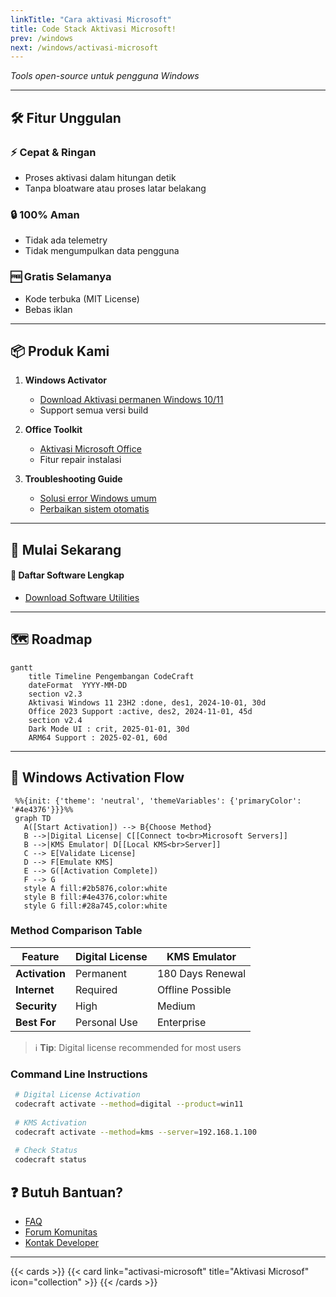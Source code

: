 ```yaml
---
linkTitle: "Cara aktivasi Microsoft"
title: Code Stack Aktivasi Microsoft!
prev: /windows
next: /windows/activasi-microsoft
---
```



*Tools open-source untuk pengguna Windows*

---

## 🛠️ Fitur Unggulan

### ⚡ Cepat & Ringan
- Proses aktivasi dalam hitungan detik
- Tanpa bloatware atau proses latar belakang

### 🔒 100% Aman
- Tidak ada telemetry
- Tidak mengumpulkan data pengguna

### 🆓 Gratis Selamanya
- Kode terbuka (MIT License)
- Bebas iklan

---

## 📦 Produk Kami

1. **Windows Activator**
   - [Download Aktivasi permanen Windows 10/11](https://github.com/massgravel/Microsoft-Activation-Scripts/archive/refs/heads/master.zip)
   - Support semua versi build

2. **Office Toolkit**
   - [Aktivasi Microsoft Office](https://github.com/massgravel/Microsoft-Activation-Scripts/archive/refs/heads/master.zip)
   - Fitur repair instalasi

3. **Troubleshooting Guide**  
   - [Solusi error Windows umum](fix_powershell)
   - [Perbaikan sistem otomatis](fix-wpa-registry)

---


## 🚀 Mulai Sekarang
#### 📂 Daftar Software Lengkap
   - [Download Software Utilities](https://apis.devcomp.fun/)

---

## 🗺️ Roadmap
```mermaid
gantt
    title Timeline Pengembangan CodeCraft
    dateFormat  YYYY-MM-DD
    section v2.3
    Aktivasi Windows 11 23H2 :done, des1, 2024-10-01, 30d
    Office 2023 Support :active, des2, 2024-11-01, 45d
    section v2.4
    Dark Mode UI : crit, 2025-01-01, 30d
    ARM64 Support : 2025-02-01, 60d
```
---

## 🚀 Windows Activation Flow

   ```mermaid
    %%{init: {'theme': 'neutral', 'themeVariables': {'primaryColor': '#4e4376'}}}%%
    graph TD
      A([Start Activation]) --> B{Choose Method}
      B -->|Digital License| C[[Connect to<br>Microsoft Servers]]
      B -->|KMS Emulator| D[[Local KMS<br>Server]]
      C --> E[Validate License]
      D --> F[Emulate KMS]
      E --> G([Activation Complete])
      F --> G
      style A fill:#2b5876,color:white
      style B fill:#4e4376,color:white
      style G fill:#28a745,color:white
   ```

### Method Comparison Table
    
   | Feature          | Digital License       | KMS Emulator        |
   |------------------|-----------------------|---------------------|
   | **Activation**   | Permanent             | 180 Days Renewal    |
   | **Internet**     | Required              | Offline Possible    |
   | **Security**     | High                  | Medium              |
   | **Best For**     | Personal Use          | Enterprise          |
    
> ℹ️ **Tip**: Digital license recommended for most users

### Command Line Instructions
    
   ```bash
    # Digital License Activation
    codecraft activate --method=digital --product=win11
    
    # KMS Activation
    codecraft activate --method=kms --server=192.168.1.100
    
    # Check Status
    codecraft status
   ```

## ❓ Butuh Bantuan?

- [FAQ](#faq)
- [Forum Komunitas](#forum)
- [Kontak Developer](#contact)

---

{{< cards >}}
  {{< card link="activasi-microsoft" title="Aktivasi Microsof" icon="collection" >}}
{{< /cards >}}